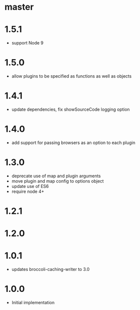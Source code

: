 # master

# 1.5.1

* support Node 9

# 1.5.0

* allow plugins to be specified as functions as well as objects

# 1.4.1

* update dependencies, fix showSourceCode logging option

# 1.4.0

* add support for passing browsers as an option to each plugin

# 1.3.0

* deprecate use of map and plugin arguments
* move plugin and map config to options object
* update use of ES6
* require node 4+

# 1.2.1

# 1.2.0

# 1.0.1

* updates broccoli-caching-writer to 3.0

# 1.0.0

* Initial implementation
